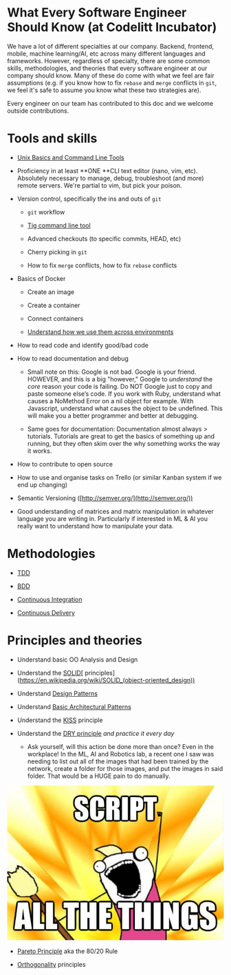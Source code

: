# What Every Software Engineer Should Know (at Codelitt Incubator) 

We have a lot of different specialties at our company. Backend, frontend, mobile, machine learning/AI, etc across many different languages and frameworks. However, regardless of specialty, there are some common skills, methodologies, and theories that every software engineer at our company should know. Many of these do come with what we feel are fair assumptions (e.g. if you know how to fix `rebase` and `merge` conflicts in `git`, we feel it's safe to assume you know what these two strategies are). 

Every engineer on our team has contributed to this doc and we welcome outside contributions.  

# Tools and skills

* [Unix Basics and Command Line Tools](https://github.com/jlevy/the-art-of-command-line)

* Proficiency in at least **ONE **CLI text editor (nano, vim, etc). Absolutely necessary to manage, debug, troubleshoot (and more) remote servers. We're partial to vim, but pick your poison.

* Version control, specifically the ins and outs of `git`

    * `git` workflow

    * [Tig command line tool](https://github.com/jonas/tig)

    * Advanced checkouts (to specific commits, HEAD, etc)

    * Cherry picking in `git`

    * How to fix `merge` conflicts, how to fix `rebase` conflicts

* Basics of Docker

    * Create an image

    * Create a container

    * Connect containers

    * [Understand how we use them across environments](./environments.md)

* How to read code and identify good/bad code

* How to read documentation and debug

    * Small note on this: Google is not bad. Google is your friend. HOWEVER, and this is a big "however," Google to *understand* the *core* reason your code is failing. Do NOT Google just to copy and paste someone else’s code. If you work with Ruby, understand what causes a NoMethod Error on a nil object for example. With Javascript, understand what causes the object to be undefined. This will make you a better programmer and better at debugging.

    * Same goes for documentation: Documentation almost always > tutorials. Tutorials are great to get the basics of something up and running, but they often skim over the why something works the way it works. 

* How to contribute to open source 

* How to use and organise tasks on Trello (or similar Kanban system if we end up changing)

* Semantic Versioning ([http://semver.org/](http://semver.org/))

* Good understanding of matrices and matrix manipulation in whatever language you are writing in. Particularly if interested in ML & AI you really want to understand how to manipulate your data. 

# Methodologies

* [TDD](https://en.wikipedia.org/wiki/Test-driven_development)

* [BDD](https://pt.wikipedia.org/wiki/Behavior_Driven_Development)

* [Continuous Integration](https://en.wikipedia.org/wiki/Continuous_integration)

* [Continuous Delivery](https://en.wikipedia.org/wiki/Continuous_delivery)

# Principles and theories 

* Understand basic OO Analysis and Design

* Understand the [SOLID](https://en.wikipedia.org/wiki/SOLID_(object-oriented_design))[ principles](https://en.wikipedia.org/wiki/SOLID_(object-oriented_design))

* Understand [Design Patterns](https://en.wikipedia.org/wiki/Software_design_pattern)

* Understand [Basic Architectural Patterns](https://en.wikipedia.org/wiki/Architectural_pattern)

* Understand the [KISS](http://en.wikipedia.org/wiki/KISS_principle) principle

* Understand the [DRY principle](https://en.wikipedia.org/wiki/Don%27t_repeat_yourself) *and practice it every day*

    * Ask yourself, will this action be done more than once? Even in the workplace! In the ML, AI and Robotics lab, a recent one I saw was needing to list out all of the images that had been trained by the network, create a folder for those images, and put the images in said folder. That would be a HUGE pain to do manually.

![script all the things](../images/script-all-the-things.jpg)

* [Pareto Principle](https://en.wikipedia.org/wiki/Pareto_principle) aka the 80/20 Rule 

* [Orthogonality](https://en.wikipedia.org/wiki/Orthogonality_(programming)) principles 

